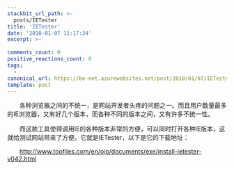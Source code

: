 ```yaml
---
stackbit_url_path: >-
  posts/IETester
title: 'IETester'
date: '2010-01-07 11:17:34'
excerpt: >-
  
comments_count: 0
positive_reactions_count: 0
tags: 
  - 
canonical_url: https://be-net.azurewebsites.net/post/2010/01/07/IETester
template: post
---
```

<div style="text-indent: 2em;"><p>各种浏览器之间的不统一，是网站开发者头疼的问题之一。而且用户数量最多的IE浏览器，又有好几个版本，而各种不同的版本之间，又有许多不统一性。</p><p>而这款工具使得调用IE的各种版本非常的方便，可以同时打开各种IE版本，这就给测试网站带来了方便。它就是IETester，以下是它的下载地址：</p><p><a target="_blank" title="IETester下载" href="http://www.toofiles.com/en/oip/documents/exe/install-ietester-v042.html">http://www.toofiles.com/en/oip/documents/exe/install-ietester-v042.html</a></p><p>&nbsp;</p></div>